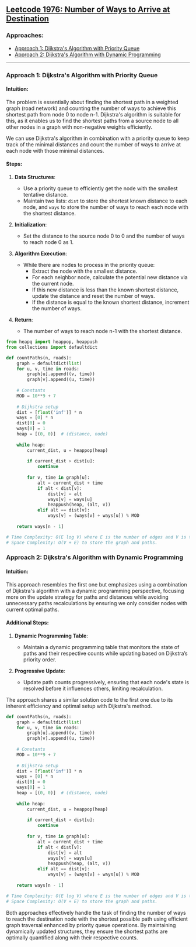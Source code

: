## [Leetcode 1976: Number of Ways to Arrive at Destination](https://leetcode.com/problems/number-of-ways-to-arrive-at-destination/)

### Approaches:

- [Approach 1: Dijkstra's Algorithm with Priority Queue](#approach-1-dijkstras-algorithm-with-priority-queue)
- [Approach 2: Dijkstra's Algorithm with Dynamic Programming](#approach-2-dijkstras-algorithm-with-dynamic-programming)

---

### Approach 1: Dijkstra's Algorithm with Priority Queue

#### Intuition:
The problem is essentially about finding the shortest path in a weighted graph (road network) and counting the number of ways to achieve this shortest path from node 0 to node n-1. Dijkstra's algorithm is suitable for this, as it enables us to find the shortest paths from a source node to all other nodes in a graph with non-negative weights efficiently.

We can use Dijkstra's algorithm in combination with a priority queue to keep track of the minimal distances and count the number of ways to arrive at each node with those minimal distances.

#### Steps:
1. **Data Structures**:
   - Use a priority queue to efficiently get the node with the smallest tentative distance.
   - Maintain two lists: `dist` to store the shortest known distance to each node, and `ways` to store the number of ways to reach each node with the shortest distance.

2. **Initialization**:
   - Set the distance to the source node 0 to 0 and the number of ways to reach node 0 as 1.

3. **Algorithm Execution**:
   - While there are nodes to process in the priority queue:
     - Extract the node with the smallest distance.
     - For each neighbor node, calculate the potential new distance via the current node.
     - If this new distance is less than the known shortest distance, update the distance and reset the number of ways.
     - If the distance is equal to the known shortest distance, increment the number of ways.

4. **Return**:
   - The number of ways to reach node n-1 with the shortest distance.

```python
from heapq import heappop, heappush
from collections import defaultdict

def countPaths(n, roads):
    graph = defaultdict(list)
    for u, v, time in roads:
        graph[u].append((v, time))
        graph[v].append((u, time))
    
    # Constants
    MOD = 10**9 + 7
    
    # Dijkstra setup
    dist = [float('inf')] * n
    ways = [0] * n
    dist[0] = 0
    ways[0] = 1
    heap = [(0, 0)]  # (distance, node)
    
    while heap:
        current_dist, u = heappop(heap)
        
        if current_dist > dist[u]:
            continue
        
        for v, time in graph[u]:
            alt = current_dist + time
            if alt < dist[v]:
                dist[v] = alt
                ways[v] = ways[u]
                heappush(heap, (alt, v))
            elif alt == dist[v]:
                ways[v] = (ways[v] + ways[u]) % MOD
                
    return ways[n - 1]

# Time Complexity: O(E log V) where E is the number of edges and V is the number of vertices.
# Space Complexity: O(V + E) to store the graph and paths.
```

### Approach 2: Dijkstra's Algorithm with Dynamic Programming

#### Intuition:
This approach resembles the first one but emphasizes using a combination of Dijkstra's algorithm with a dynamic programming perspective, focusing more on the update strategy for paths and distances while avoiding unnecessary paths recalculations by ensuring we only consider nodes with current optimal paths.

#### Additional Steps:
1. **Dynamic Programming Table**:
   - Maintain a dynamic programming table that monitors the state of paths and their respective counts while updating based on Dijkstra’s priority order.

2. **Progressive Update**:
   - Update path counts progressively, ensuring that each node's state is resolved before it influences others, limiting recalculation.

The approach shares a similar solution code to the first one due to its inherent efficiency and optimal setup with Dijkstra's method.

```python
def countPaths(n, roads):
    graph = defaultdict(list)
    for u, v, time in roads:
        graph[u].append((v, time))
        graph[v].append((u, time))
    
    # Constants
    MOD = 10**9 + 7
    
    # Dijkstra setup
    dist = [float('inf')] * n
    ways = [0] * n
    dist[0] = 0
    ways[0] = 1
    heap = [(0, 0)]  # (distance, node)
    
    while heap:
        current_dist, u = heappop(heap)
        
        if current_dist > dist[u]:
            continue
        
        for v, time in graph[u]:
            alt = current_dist + time
            if alt < dist[v]:
                dist[v] = alt
                ways[v] = ways[u]
                heappush(heap, (alt, v))
            elif alt == dist[v]:
                ways[v] = (ways[v] + ways[u]) % MOD
                
    return ways[n - 1]

# Time Complexity: O(E log V) where E is the number of edges and V is the number of vertices.
# Space Complexity: O(V + E) to store the graph and paths.
```

Both approaches effectively handle the task of finding the number of ways to reach the destination node with the shortest possible path using efficient graph traversal enhanced by priority queue operations. By maintaining dynamically updated structures, they ensure the shortest paths are optimally quantified along with their respective counts.

